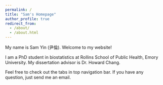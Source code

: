 ```yaml
---
permalink: /
title: "Sam's Homepage"
author_profile: true
redirect_from: 
  - /about/
  - /about.html
---
```


My name is Sam Yin (尹倫). Welcome to my website!

I am a PhD student in biostatistics at Rollins School of Public Health, Emory University. My dissertation advisor is Dr. Howard Chang.

Feel free to check out the tabs in top navigation bar. If you have any question, just send me an email.